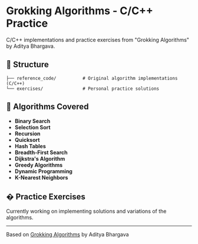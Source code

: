 # Grokking Algorithms - C/C++ Practice

C/C++ implementations and practice exercises from "Grokking Algorithms" by Aditya Bhargava.

## 📁 Structure

```
├── reference_code/          # Original algorithm implementations (C/C++)
└── exercises/               # Personal practice solutions
```

## 🎯 Algorithms Covered

- **Binary Search**
- **Selection Sort** 
- **Recursion**
- **Quicksort**
- **Hash Tables**
- **Breadth-First Search**
- **Dijkstra's Algorithm**
- **Greedy Algorithms**
- **Dynamic Programming**
- **K-Nearest Neighbors**

## � Practice Exercises

Currently working on implementing solutions and variations of the algorithms.

---

Based on [Grokking Algorithms](https://www.manning.com/bhargava) by Aditya Bhargava